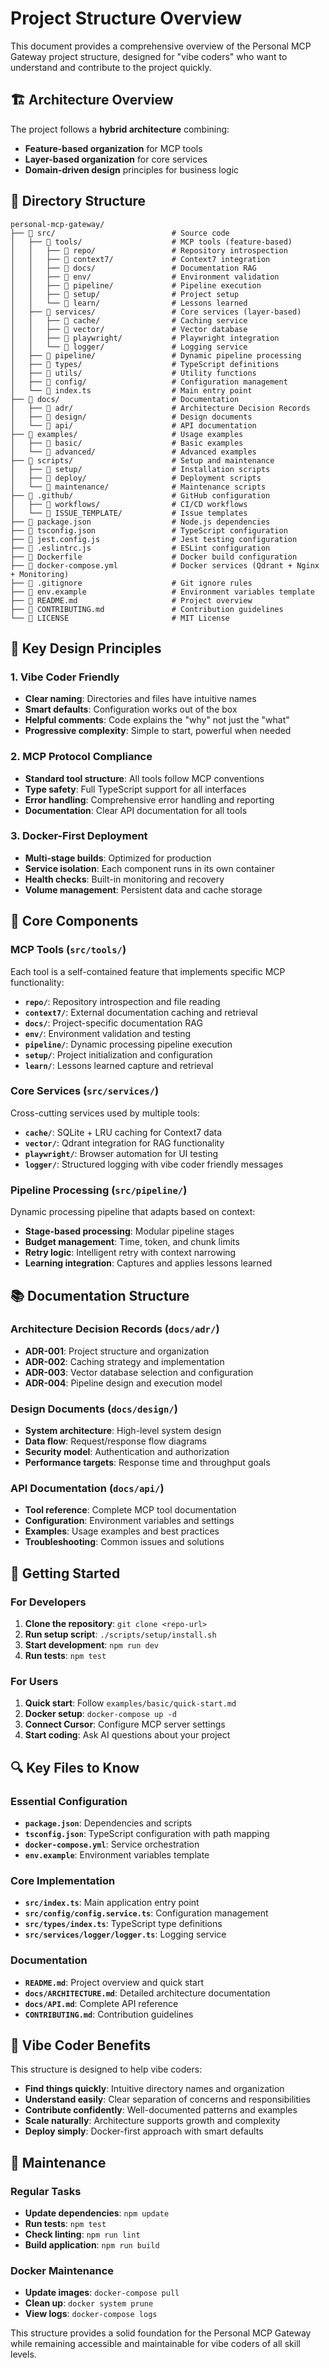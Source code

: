 # Project Structure Overview

This document provides a comprehensive overview of the Personal MCP Gateway project structure, designed for "vibe coders" who want to understand and contribute to the project quickly.

## 🏗️ Architecture Overview

The project follows a **hybrid architecture** combining:
- **Feature-based organization** for MCP tools
- **Layer-based organization** for core services  
- **Domain-driven design** principles for business logic

## 📁 Directory Structure

```
personal-mcp-gateway/
├── 📁 src/                          # Source code
│   ├── 📁 tools/                    # MCP tools (feature-based)
│   │   ├── 📁 repo/                 # Repository introspection
│   │   ├── 📁 context7/             # Context7 integration
│   │   ├── 📁 docs/                 # Documentation RAG
│   │   ├── 📁 env/                  # Environment validation
│   │   ├── 📁 pipeline/             # Pipeline execution
│   │   ├── 📁 setup/                # Project setup
│   │   └── 📁 learn/                # Lessons learned
│   ├── 📁 services/                 # Core services (layer-based)
│   │   ├── 📁 cache/                # Caching service
│   │   ├── 📁 vector/               # Vector database
│   │   ├── 📁 playwright/           # Playwright integration
│   │   └── 📁 logger/               # Logging service
│   ├── 📁 pipeline/                 # Dynamic pipeline processing
│   ├── 📁 types/                    # TypeScript definitions
│   ├── 📁 utils/                    # Utility functions
│   ├── 📁 config/                   # Configuration management
│   └── 📄 index.ts                  # Main entry point
├── 📁 docs/                         # Documentation
│   ├── 📁 adr/                      # Architecture Decision Records
│   ├── 📁 design/                   # Design documents
│   └── 📁 api/                      # API documentation
├── 📁 examples/                     # Usage examples
│   ├── 📁 basic/                    # Basic examples
│   └── 📁 advanced/                 # Advanced examples
├── 📁 scripts/                      # Setup and maintenance
│   ├── 📁 setup/                    # Installation scripts
│   ├── 📁 deploy/                   # Deployment scripts
│   └── 📁 maintenance/              # Maintenance scripts
├── 📁 .github/                      # GitHub configuration
│   ├── 📁 workflows/                # CI/CD workflows
│   └── 📁 ISSUE_TEMPLATE/           # Issue templates
├── 📄 package.json                  # Node.js dependencies
├── 📄 tsconfig.json                 # TypeScript configuration
├── 📄 jest.config.js                # Jest testing configuration
├── 📄 .eslintrc.js                  # ESLint configuration
├── 📄 Dockerfile                    # Docker build configuration
├── 📄 docker-compose.yml            # Docker services (Qdrant + Nginx + Monitoring)
├── 📄 .gitignore                    # Git ignore rules
├── 📄 env.example                   # Environment variables template
├── 📄 README.md                     # Project overview
├── 📄 CONTRIBUTING.md               # Contribution guidelines
└── 📄 LICENSE                       # MIT License
```

## 🎯 Key Design Principles

### 1. Vibe Coder Friendly
- **Clear naming**: Directories and files have intuitive names
- **Smart defaults**: Configuration works out of the box
- **Helpful comments**: Code explains the "why" not just the "what"
- **Progressive complexity**: Simple to start, powerful when needed

### 2. MCP Protocol Compliance
- **Standard tool structure**: All tools follow MCP conventions
- **Type safety**: Full TypeScript support for all interfaces
- **Error handling**: Comprehensive error handling and reporting
- **Documentation**: Clear API documentation for all tools

### 3. Docker-First Deployment
- **Multi-stage builds**: Optimized for production
- **Service isolation**: Each component runs in its own container
- **Health checks**: Built-in monitoring and recovery
- **Volume management**: Persistent data and cache storage

## 🔧 Core Components

### MCP Tools (`src/tools/`)
Each tool is a self-contained feature that implements specific MCP functionality:

- **`repo/`**: Repository introspection and file reading
- **`context7/`**: External documentation caching and retrieval
- **`docs/`**: Project-specific documentation RAG
- **`env/`**: Environment validation and testing
- **`pipeline/`**: Dynamic processing pipeline execution
- **`setup/`**: Project initialization and configuration
- **`learn/`**: Lessons learned capture and retrieval

### Core Services (`src/services/`)
Cross-cutting services used by multiple tools:

- **`cache/`**: SQLite + LRU caching for Context7 data
- **`vector/`**: Qdrant integration for RAG functionality
- **`playwright/`**: Browser automation for UI testing
- **`logger/`**: Structured logging with vibe coder friendly messages

### Pipeline Processing (`src/pipeline/`)
Dynamic processing pipeline that adapts based on context:

- **Stage-based processing**: Modular pipeline stages
- **Budget management**: Time, token, and chunk limits
- **Retry logic**: Intelligent retry with context narrowing
- **Learning integration**: Captures and applies lessons learned

## 📚 Documentation Structure

### Architecture Decision Records (`docs/adr/`)
- **ADR-001**: Project structure and organization
- **ADR-002**: Caching strategy and implementation
- **ADR-003**: Vector database selection and configuration
- **ADR-004**: Pipeline design and execution model

### Design Documents (`docs/design/`)
- **System architecture**: High-level system design
- **Data flow**: Request/response flow diagrams
- **Security model**: Authentication and authorization
- **Performance targets**: Response time and throughput goals

### API Documentation (`docs/api/`)
- **Tool reference**: Complete MCP tool documentation
- **Configuration**: Environment variables and settings
- **Examples**: Usage examples and best practices
- **Troubleshooting**: Common issues and solutions

## 🚀 Getting Started

### For Developers
1. **Clone the repository**: `git clone <repo-url>`
2. **Run setup script**: `./scripts/setup/install.sh`
3. **Start development**: `npm run dev`
4. **Run tests**: `npm test`

### For Users
1. **Quick start**: Follow `examples/basic/quick-start.md`
2. **Docker setup**: `docker-compose up -d`
3. **Connect Cursor**: Configure MCP server settings
4. **Start coding**: Ask AI questions about your project

## 🔍 Key Files to Know

### Essential Configuration
- **`package.json`**: Dependencies and scripts
- **`tsconfig.json`**: TypeScript configuration with path mapping
- **`docker-compose.yml`**: Service orchestration
- **`env.example`**: Environment variables template

### Core Implementation
- **`src/index.ts`**: Main application entry point
- **`src/config/config.service.ts`**: Configuration management
- **`src/types/index.ts`**: TypeScript type definitions
- **`src/services/logger/logger.ts`**: Logging service

### Documentation
- **`README.md`**: Project overview and quick start
- **`docs/ARCHITECTURE.md`**: Detailed architecture documentation
- **`docs/API.md`**: Complete API reference
- **`CONTRIBUTING.md`**: Contribution guidelines

## 🎨 Vibe Coder Benefits

This structure is designed to help vibe coders:

- **Find things quickly**: Intuitive directory names and organization
- **Understand easily**: Clear separation of concerns and responsibilities
- **Contribute confidently**: Well-documented patterns and examples
- **Scale naturally**: Architecture supports growth and complexity
- **Deploy simply**: Docker-first approach with smart defaults

## 🔄 Maintenance

### Regular Tasks
- **Update dependencies**: `npm update`
- **Run tests**: `npm test`
- **Check linting**: `npm run lint`
- **Build application**: `npm run build`

### Docker Maintenance
- **Update images**: `docker-compose pull`
- **Clean up**: `docker system prune`
- **View logs**: `docker-compose logs`

This structure provides a solid foundation for the Personal MCP Gateway while remaining accessible and maintainable for vibe coders of all skill levels.
